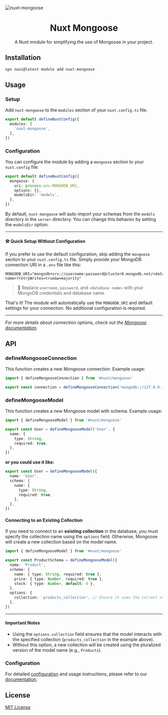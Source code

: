 ![nuxt-mongoose](https://docs.arashsheyda.me/modules/nuxt-mongoose.jpg)

<div align="center">
  <h1>Nuxt Mongoose</h1>

  A Nuxt module for simplifying the use of Mongoose in your project.
</div>


## Installation

```bash
npx nuxi@latest module add nuxt-mongoose
```

## Usage

### Setup

Add `nuxt-mongoose` to the `modules` section of your `nuxt.config.ts` file.

```ts
export default defineNuxtConfig({
  modules: [
    'nuxt-mongoose',
  ],
})
```

### Configuration

You can configure the module by adding a `mongoose` section to your `nuxt.config` file:

```ts
export default defineNuxtConfig({
  mongoose: {
    uri: process.env.MONGODB_URI,
    options: {},
    modelsDir: 'models',
  },
})
```

By default, `nuxt-mongoose` will auto-import your schemas from the `models` directory in the `server` directory. You can change this behavior by setting the `modelsDir` option.

---

#### 🛠️ **Quick Setup Without Configuration**

If you prefer to use the default configuration, skip adding the `mongoose` section to your `nuxt.config.ts` file. Simply provide your MongoDB connection URI in a `.env` file like this:

```env
MONGODB_URI="mongodb+srv://username:password@cluster0.mongodb.net/<database-name>?retryWrites=true&w=majority"
```

> 🔹 Replace `username`, `password`, and `<database name>` with your MongoDB credentials and database name.

That's it! The module will automatically use the `MONGODB_URI` and default settings for your connection. No additional configuration is required.

---

*For more details about connection options, check out the [Mongoose documentation](https://mongoosejs.com/docs/connections.html#options).*


## API

### defineMongooseConnection

This function creates a new Mongoose connection. Example usage:

```ts
import { defineMongooseConnection } from '#nuxt/mongoose'

export const connection = defineMongooseConnection('mongodb://127.0.0.1/nuxt-mongoose')
```

### defineMongooseModel

This function creates a new Mongoose model with schema. Example usage:

```ts
import { defineMongooseModel } from '#nuxt/mongoose'

export const User = defineMongooseModel('User', {
  name: {
    type: String,
    required: true,
  },
})
```

**or you could use it like:**

```ts
export const User = defineMongooseModel({
  name: 'User',
  schema: {
    name: {
      type: String,
      required: true,
    },
  },
})
```


#### Connecting to an Existing Collection

If you need to connect to an **existing collection** in the database, you must specify the collection name using the `options` field. Otherwise, Mongoose will create a new collection based on the model name.

```ts
import { defineMongooseModel } from '#nuxt/mongoose'

export const ProductSchema = defineMongooseModel({
  name: 'Product',
  schema: {
    name: { type: String, required: true },
    price: { type: Number, required: true },
    stock: { type: Number, default: 0 },
  },
  options: {
    collection: 'products_collection', // Ensure it uses the correct collection name
  },
})
```

---

#### Important Notes

- Using the `options.collection` field ensures that the model interacts with the specified collection (`products_collection` in the example above).
- Without this option, a new collection will be created using the pluralized version of the model name (e.g., `Products`).


### Configuration

For detailed [configuration](https://docs.arashsheyda.me/nuxt-mongoose/getting-started/configuration) and usage instructions, please refer to our [documentation](https://docs.arashsheyda.me/nuxt-mongoose).


## License

[MIT License](./LICENSE)
